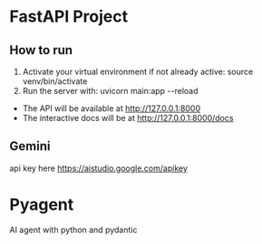 # FastAPI Project

## How to run

1. Activate your virtual environment if not already active:
   source venv/bin/activate
2. Run the server with:
   uvicorn main:app --reload

- The API will be available at http://127.0.0.1:8000
- The interactive docs will be at http://127.0.0.1:8000/docs

## Gemini 

api key here https://aistudio.google.com/apikey

# Pyagent
AI agent with python and pydantic
